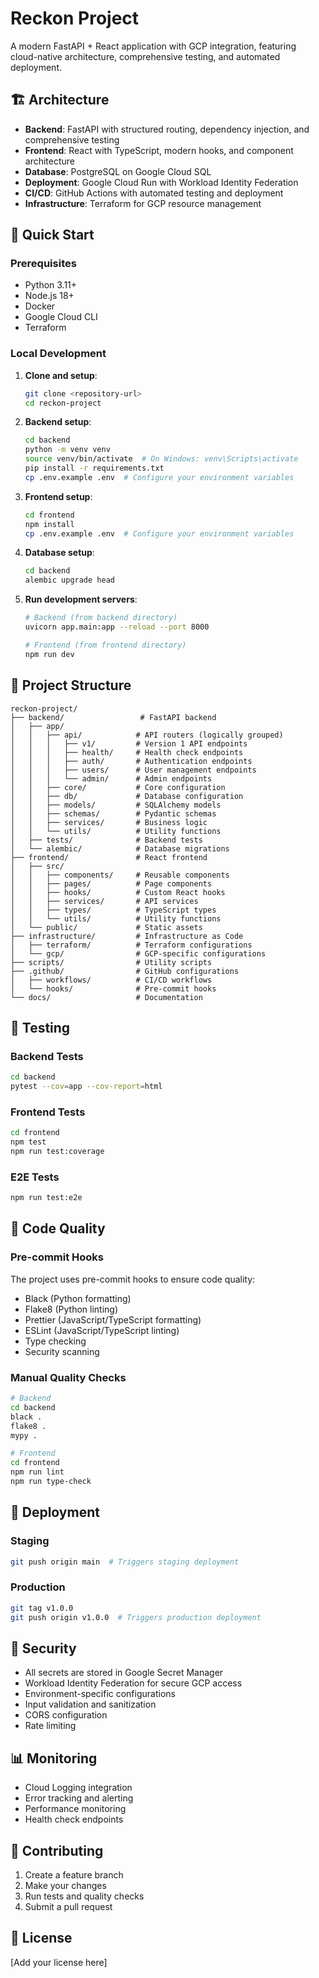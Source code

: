 # Reckon Project

A modern FastAPI + React application with GCP integration, featuring cloud-native architecture, comprehensive testing, and automated deployment.

## 🏗️ Architecture

- **Backend**: FastAPI with structured routing, dependency injection, and comprehensive testing
- **Frontend**: React with TypeScript, modern hooks, and component architecture
- **Database**: PostgreSQL on Google Cloud SQL
- **Deployment**: Google Cloud Run with Workload Identity Federation
- **CI/CD**: GitHub Actions with automated testing and deployment
- **Infrastructure**: Terraform for GCP resource management

## 🚀 Quick Start

### Prerequisites

- Python 3.11+
- Node.js 18+
- Docker
- Google Cloud CLI
- Terraform

### Local Development

1. **Clone and setup**:
   ```bash
   git clone <repository-url>
   cd reckon-project
   ```

2. **Backend setup**:
   ```bash
   cd backend
   python -m venv venv
   source venv/bin/activate  # On Windows: venv\Scripts\activate
   pip install -r requirements.txt
   cp .env.example .env  # Configure your environment variables
   ```

3. **Frontend setup**:
   ```bash
   cd frontend
   npm install
   cp .env.example .env  # Configure your environment variables
   ```

4. **Database setup**:
   ```bash
   cd backend
   alembic upgrade head
   ```

5. **Run development servers**:
   ```bash
   # Backend (from backend directory)
   uvicorn app.main:app --reload --port 8000
   
   # Frontend (from frontend directory)
   npm run dev
   ```

## 📁 Project Structure

```
reckon-project/
├── backend/                 # FastAPI backend
│   ├── app/
│   │   ├── api/            # API routers (logically grouped)
│   │   │   ├── v1/         # Version 1 API endpoints
│   │   │   ├── health/     # Health check endpoints
│   │   │   ├── auth/       # Authentication endpoints
│   │   │   ├── users/      # User management endpoints
│   │   │   └── admin/      # Admin endpoints
│   │   ├── core/           # Core configuration
│   │   ├── db/             # Database configuration
│   │   ├── models/         # SQLAlchemy models
│   │   ├── schemas/        # Pydantic schemas
│   │   ├── services/       # Business logic
│   │   └── utils/          # Utility functions
│   ├── tests/              # Backend tests
│   └── alembic/            # Database migrations
├── frontend/               # React frontend
│   ├── src/
│   │   ├── components/     # Reusable components
│   │   ├── pages/          # Page components
│   │   ├── hooks/          # Custom React hooks
│   │   ├── services/       # API services
│   │   ├── types/          # TypeScript types
│   │   └── utils/          # Utility functions
│   └── public/             # Static assets
├── infrastructure/         # Infrastructure as Code
│   ├── terraform/          # Terraform configurations
│   └── gcp/                # GCP-specific configurations
├── scripts/                # Utility scripts
├── .github/                # GitHub configurations
│   ├── workflows/          # CI/CD workflows
│   └── hooks/              # Pre-commit hooks
└── docs/                   # Documentation
```

## 🧪 Testing

### Backend Tests
```bash
cd backend
pytest --cov=app --cov-report=html
```

### Frontend Tests
```bash
cd frontend
npm test
npm run test:coverage
```

### E2E Tests
```bash
npm run test:e2e
```

## 🔧 Code Quality

### Pre-commit Hooks
The project uses pre-commit hooks to ensure code quality:
- Black (Python formatting)
- Flake8 (Python linting)
- Prettier (JavaScript/TypeScript formatting)
- ESLint (JavaScript/TypeScript linting)
- Type checking
- Security scanning

### Manual Quality Checks
```bash
# Backend
cd backend
black .
flake8 .
mypy .

# Frontend
cd frontend
npm run lint
npm run type-check
```

## 🚀 Deployment

### Staging
```bash
git push origin main  # Triggers staging deployment
```

### Production
```bash
git tag v1.0.0
git push origin v1.0.0  # Triggers production deployment
```

## 🔐 Security

- All secrets are stored in Google Secret Manager
- Workload Identity Federation for secure GCP access
- Environment-specific configurations
- Input validation and sanitization
- CORS configuration
- Rate limiting

## 📊 Monitoring

- Cloud Logging integration
- Error tracking and alerting
- Performance monitoring
- Health check endpoints

## 🤝 Contributing

1. Create a feature branch
2. Make your changes
3. Run tests and quality checks
4. Submit a pull request

## 📝 License

[Add your license here] 